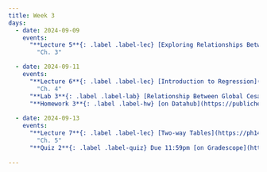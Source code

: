 ```yaml
---
title: Week 3
days:
  - date: 2024-09-09
    events:
      "**Lecture 5**{: .label .label-lec} [Exploring Relationships Between Two Variables](https://ph142-ucb.github.io/fa24/src/lec/Lec5_Exploring-relationships.html) [(Recording)](https://berkeley.zoom.us/rec/share/1SdXB6QGZH5YCCc4ELWwPth3SLSfCaoWdyoVQSGkvjUNpemrtxGS8Q8BVMrmPXJl._se32B9SYAOVawvN)":
        "Ch. 3"

  - date: 2024-09-11
    events:
      "**Lecture 6**{: .label .label-lec} [Introduction to Regression](https://ph142-ucb.github.io/fa24/src/lec/Lec06_Intro-to-regression.html) [(Recording)](https://berkeley.zoom.us/rec/share/o_G0G5n5-0ETDVIhgptvgi1g3oFkCbyPSN-cnfgwEz6YUYGXQrADuE0XpiYmsn1M.X9YQaRMvWR8YdabG)": 
        "Ch. 4"
      "**Lab 3**{: .label .label-lab} [Relationship Between Global Cesarean Delivery Rates and GDP](https://publichealth.datahub.berkeley.edu/hub/user-redirect/git-pull?repo=https%3A%2F%2Fgithub.com%2Fph142-ucb%2Fph142-fa24&urlpath=rstudio%2F&branch=main) (Due Sept 13th)":
      "**Homework 3**{: .label .label-hw} [on Datahub](https://publichealth.datahub.berkeley.edu/hub/user-redirect/git-pull?repo=https%3A%2F%2Fgithub.com%2Fph142-ucb%2Fph142-fa24&urlpath=rstudio%2F&branch=main)":    
      
  - date: 2024-09-13
    events:
      "**Lecture 7**{: .label .label-lec} [Two-way Tables](https://ph142-ucb.github.io/fa24/src/lec/Lec7_Two-way-tables.html) [(Recording)](https://berkeley.zoom.us/rec/share/gCGdBJ5LHEb8EfkiJVNzL8ed7MNtGb18K9dAcRHz4yvm9JYxZOdAensDHVSq2Z2v.Pij59LTIY7vawAHY)":
        "Ch. 5"
      "**Quiz 2**{: .label .label-quiz} Due 11:59pm [on Gradescope](https://www.gradescope.com/courses/833518)":
      
---
```

